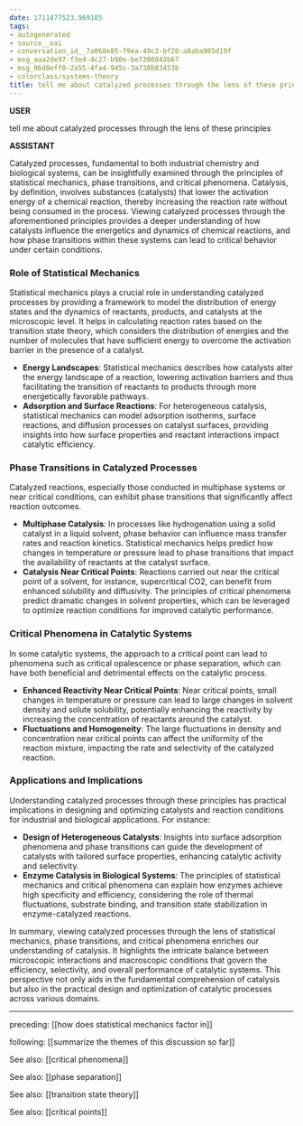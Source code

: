 ```yaml
---
date: 1711477523.969185
tags:
- autogenerated
- source__oai
- conversation_id__7a068e85-f9ea-49c2-bf20-a8aba985d19f
- msg_aaa2de97-f3e4-4c27-b90e-be7300843b67
- msg_06d8eff0-2a55-4fa4-945c-3a738b83453b
- colorclass/systems-theory
title: tell me about catalyzed processes through the lens of these principles
---
```


**USER**

tell me about catalyzed processes through the lens of these principles


**ASSISTANT**

Catalyzed processes, fundamental to both industrial chemistry and biological systems, can be insightfully examined through the principles of statistical mechanics, phase transitions, and critical phenomena. Catalysis, by definition, involves substances (catalysts) that lower the activation energy of a chemical reaction, thereby increasing the reaction rate without being consumed in the process. Viewing catalyzed processes through the aforementioned principles provides a deeper understanding of how catalysts influence the energetics and dynamics of chemical reactions, and how phase transitions within these systems can lead to critical behavior under certain conditions.

### Role of Statistical Mechanics

Statistical mechanics plays a crucial role in understanding catalyzed processes by providing a framework to model the distribution of energy states and the dynamics of reactants, products, and catalysts at the microscopic level. It helps in calculating reaction rates based on the transition state theory, which considers the distribution of energies and the number of molecules that have sufficient energy to overcome the activation barrier in the presence of a catalyst.

- **Energy Landscapes**: Statistical mechanics describes how catalysts alter the energy landscape of a reaction, lowering activation barriers and thus facilitating the transition of reactants to products through more energetically favorable pathways.
- **Adsorption and Surface Reactions**: For heterogeneous catalysis, statistical mechanics can model adsorption isotherms, surface reactions, and diffusion processes on catalyst surfaces, providing insights into how surface properties and reactant interactions impact catalytic efficiency.

### Phase Transitions in Catalyzed Processes

Catalyzed reactions, especially those conducted in multiphase systems or near critical conditions, can exhibit phase transitions that significantly affect reaction outcomes. 

- **Multiphase Catalysis**: In processes like hydrogenation using a solid catalyst in a liquid solvent, phase behavior can influence mass transfer rates and reaction kinetics. Statistical mechanics helps predict how changes in temperature or pressure lead to phase transitions that impact the availability of reactants at the catalyst surface.
- **Catalysis Near Critical Points**: Reactions carried out near the critical point of a solvent, for instance, supercritical CO2, can benefit from enhanced solubility and diffusivity. The principles of critical phenomena predict dramatic changes in solvent properties, which can be leveraged to optimize reaction conditions for improved catalytic performance.

### Critical Phenomena in Catalytic Systems

In some catalytic systems, the approach to a critical point can lead to phenomena such as critical opalescence or phase separation, which can have both beneficial and detrimental effects on the catalytic process.

- **Enhanced Reactivity Near Critical Points**: Near critical points, small changes in temperature or pressure can lead to large changes in solvent density and solute solubility, potentially enhancing the reactivity by increasing the concentration of reactants around the catalyst.
- **Fluctuations and Homogeneity**: The large fluctuations in density and concentration near critical points can affect the uniformity of the reaction mixture, impacting the rate and selectivity of the catalyzed reaction.

### Applications and Implications

Understanding catalyzed processes through these principles has practical implications in designing and optimizing catalysts and reaction conditions for industrial and biological applications. For instance:

- **Design of Heterogeneous Catalysts**: Insights into surface adsorption phenomena and phase transitions can guide the development of catalysts with tailored surface properties, enhancing catalytic activity and selectivity.
- **Enzyme Catalysis in Biological Systems**: The principles of statistical mechanics and critical phenomena can explain how enzymes achieve high specificity and efficiency, considering the role of thermal fluctuations, substrate binding, and transition state stabilization in enzyme-catalyzed reactions.

In summary, viewing catalyzed processes through the lens of statistical mechanics, phase transitions, and critical phenomena enriches our understanding of catalysis. It highlights the intricate balance between microscopic interactions and macroscopic conditions that govern the efficiency, selectivity, and overall performance of catalytic systems. This perspective not only aids in the fundamental comprehension of catalysis but also in the practical design and optimization of catalytic processes across various domains.


---

preceding: [[how does statistical mechanics factor in]]  


following: [[summarize the themes of this discussion so far]]

See also: [[critical phenomena]]


See also: [[phase separation]]


See also: [[transition state theory]]


See also: [[critical points]]